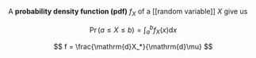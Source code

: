 A **probability density function (pdf)** $f_X$ of a [[random variable]] $X$ give us

$$
\Pr(a \leqslant X \leqslant b) = \int_a^b f_X(x) \mathrm{d}x
$$

$$
f = \frac{\mathrm{d}X_*}{\mathrm{d}\mu}
$$